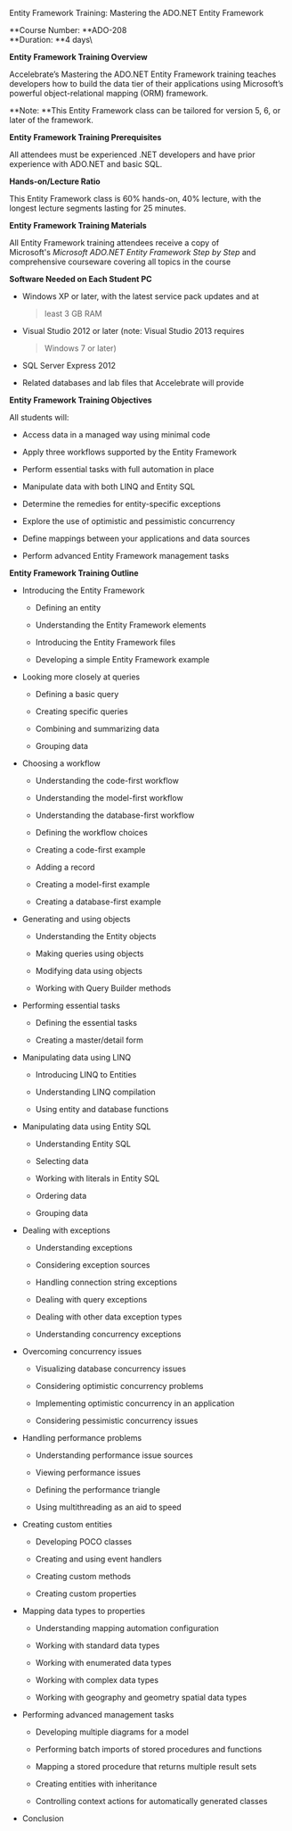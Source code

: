 Entity Framework Training: Mastering the ADO.NET Entity Framework

**Course Number: **ADO-208\
**Duration: **4 days\

**Entity Framework Training Overview**

Accelebrate’s Mastering the ADO.NET Entity Framework training teaches
developers how to build the data tier of their applications using
Microsoft’s powerful object-relational mapping (ORM) framework.

**Note: **This Entity Framework class can be tailored for version 5, 6,
or later of the framework.

**Entity Framework Training Prerequisites**

All attendees must be experienced .NET developers and have prior
experience with ADO.NET and basic SQL.

**Hands-on/Lecture Ratio**

This Entity Framework class is 60% hands-on, 40% lecture, with the
longest lecture segments lasting for 25 minutes.

**Entity Framework Training Materials**

All Entity Framework training attendees receive a copy of
Microsoft's *Microsoft ADO.NET Entity Framework Step by Step* and
comprehensive courseware covering all topics in the course

**Software Needed on Each Student PC**

-   Windows XP or later, with the latest service pack updates and at
    > least 3 GB RAM

-   Visual Studio 2012 or later (note: Visual Studio 2013 requires
    > Windows 7 or later)

-   SQL Server Express 2012

-   Related databases and lab files that Accelebrate will provide

**Entity Framework Training Objectives**

All students will:

-   Access data in a managed way using minimal code

-   Apply three workflows supported by the Entity Framework

-   Perform essential tasks with full automation in place

-   Manipulate data with both LINQ and Entity SQL

-   Determine the remedies for entity-specific exceptions

-   Explore the use of optimistic and pessimistic concurrency

-   Define mappings between your applications and data sources

-   Perform advanced Entity Framework management tasks

**Entity Framework Training Outline**

-   Introducing the Entity Framework

    -   Defining an entity

    -   Understanding the Entity Framework elements

    -   Introducing the Entity Framework files

    -   Developing a simple Entity Framework example

-   Looking more closely at queries

    -   Defining a basic query

    -   Creating specific queries

    -   Combining and summarizing data

    -   Grouping data

-   Choosing a workflow

    -   Understanding the code-first workflow

    -   Understanding the model-first workflow

    -   Understanding the database-first workflow

    -   Defining the workflow choices

    -   Creating a code-first example

    -   Adding a record

    -   Creating a model-first example

    -   Creating a database-first example

-   Generating and using objects

    -   Understanding the Entity objects

    -   Making queries using objects

    -   Modifying data using objects

    -   Working with Query Builder methods

-   Performing essential tasks

    -   Defining the essential tasks

    -   Creating a master/detail form

-   Manipulating data using LINQ

    -   Introducing LINQ to Entities

    -   Understanding LINQ compilation

    -   Using entity and database functions

-   Manipulating data using Entity SQL

    -   Understanding Entity SQL

    -   Selecting data

    -   Working with literals in Entity SQL

    -   Ordering data

    -   Grouping data

-   Dealing with exceptions

    -   Understanding exceptions

    -   Considering exception sources

    -   Handling connection string exceptions

    -   Dealing with query exceptions

    -   Dealing with other data exception types

    -   Understanding concurrency exceptions

-   Overcoming concurrency issues

    -   Visualizing database concurrency issues

    -   Considering optimistic concurrency problems

    -   Implementing optimistic concurrency in an application

    -   Considering pessimistic concurrency issues

-   Handling performance problems

    -   Understanding performance issue sources

    -   Viewing performance issues

    -   Defining the performance triangle

    -   Using multithreading as an aid to speed

-   Creating custom entities

    -   Developing POCO classes

    -   Creating and using event handlers

    -   Creating custom methods

    -   Creating custom properties

-   Mapping data types to properties

    -   Understanding mapping automation configuration

    -   Working with standard data types

    -   Working with enumerated data types

    -   Working with complex data types

    -   Working with geography and geometry spatial data types

-   Performing advanced management tasks

    -   Developing multiple diagrams for a model

    -   Performing batch imports of stored procedures and functions

    -   Mapping a stored procedure that returns multiple result sets

    -   Creating entities with inheritance

    -   Controlling context actions for automatically generated classes

-   Conclusion
